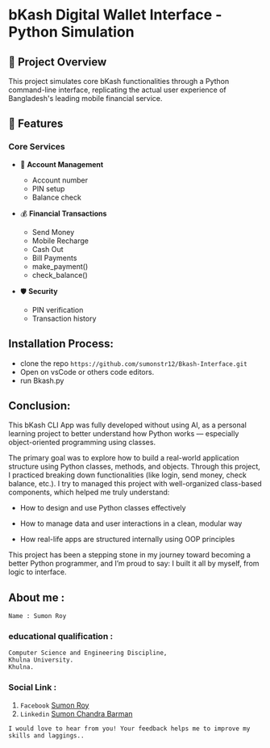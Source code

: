 
# bKash Digital Wallet Interface - Python Simulation

## 📌 Project Overview
This project simulates core bKash functionalities through a Python command-line interface, replicating the actual user experience of Bangladesh's leading mobile financial service.

## 🌟 Features
### Core Services
- 🪪 **Account Management** 
  - Account number
  - PIN setup 
  - Balance check 

- 💰 **Financial Transactions** 
  - Send Money 
  - Mobile Recharge 
  - Cash Out 
  - Bill Payments 
  - make_payment()
  - check_balance()
        

- 🛡️ **Security** 
  - PIN verification 
  - Transaction history 


## Installation Process:
- clone the repo
``` https://github.com/sumonstr12/Bkash-Interface.git ```
- Open on vsCode or others code editors.
- run Bkash.py


## Conclusion: 
This bKash CLI App was fully developed without using AI, as a personal learning project to better understand how Python works — especially object-oriented programming using classes.

The primary goal was to explore how to build a real-world application structure using Python classes, methods, and objects. Through this project, I practiced breaking down functionalities (like login, send money, check balance, etc.). I try to managed this project with well-organized class-based components, which helped me truly understand:

- How to design and use Python classes effectively

- How to manage data and user interactions in a clean, modular way

- How real-life apps are structured internally using OOP principles

This project has been a stepping stone in my journey toward becoming a better Python programmer, and I’m proud to say: I built it all by myself, from logic to interface.




## About me :
```
Name : Sumon Roy
```
### educational qualification :
```
Computer Science and Engineering Discipline,
Khulna University.
Khulna.
```
### Social Link :
1. `Facebook` [Sumon Roy](https://www.facebook.com/sumonroysnr/)
2. `Linkedin` [Sumon Chandra Barman](https://www.linkedin.com/in/sumon-str/)

```I would love to hear from you! Your feedback helps me to improve my skills and laggings..```